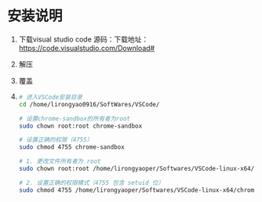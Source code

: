 # 安装说明

1. 下载visual studio code 源码：下载地址：https://code.visualstudio.com/Download#

2. 解压

3. 覆盖

4. ```bash
   # 进入VSCode安装目录
   cd /home/lirongyao0916/SoftWares/VSCode/
   
   # 设置chrome-sandbox的所有者为root
   sudo chown root:root chrome-sandbox
   
   # 设置正确的权限（4755）
   sudo chmod 4755 chrome-sandbox
   
   # 1. 更改文件所有者为 root
   sudo chown root:root /home/lirongyaoper/Softwares/VSCode-linux-x64/chrome-sandbox
   
   # 2. 设置正确的权限模式（4755 包含 setuid 位）
   sudo chmod 4755 /home/lirongyaoper/Softwares/VSCode-linux-x64/chrome-sandbox
   
   ```
   
   

